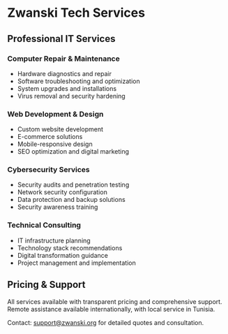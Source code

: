 # Zwanski Tech Services

## Professional IT Services

### Computer Repair & Maintenance
- Hardware diagnostics and repair
- Software troubleshooting and optimization  
- System upgrades and installations
- Virus removal and security hardening

### Web Development & Design
- Custom website development
- E-commerce solutions
- Mobile-responsive design
- SEO optimization and digital marketing

### Cybersecurity Services
- Security audits and penetration testing
- Network security configuration
- Data protection and backup solutions
- Security awareness training

### Technical Consulting
- IT infrastructure planning
- Technology stack recommendations
- Digital transformation guidance
- Project management and implementation

## Pricing & Support

All services available with transparent pricing and comprehensive support. Remote assistance available internationally, with local service in Tunisia.

Contact: support@zwanski.org for detailed quotes and consultation.